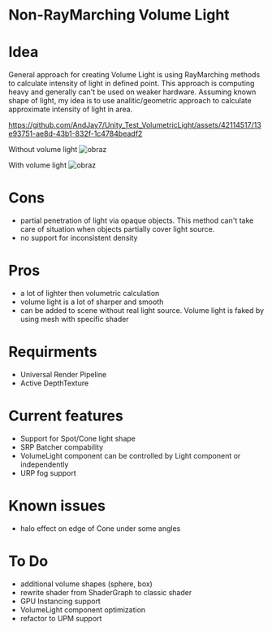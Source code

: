# Non-RayMarching Volume Light
# Idea
General approach for creating Volume Light is using RayMarching methods to calculate intensity of light in defined point. This approach is computing heavy and generally can't be used on weaker hardware. Assuming known shape of light, my idea is to use analitic/geometric approach to calculate approximate intensity of light in area.

https://github.com/AndJay7/Unity_Test_VolumetricLight/assets/42114517/13e93751-ae8d-43b1-832f-1c4784beadf2

Without volume light
![obraz](https://github.com/AndJay7/Unity_Test_VolumetricLight/assets/42114517/3eb29f83-c9fa-4e03-9355-7d09b7b96812)

With volume light
![obraz](https://github.com/AndJay7/Unity_Test_VolumetricLight/assets/42114517/f56373ea-9f3e-4caf-bde1-353010a587cd)

# Cons
- partial penetration of light via opaque objects. This method can't take care of situation when objects partially cover light source.
- no support for inconsistent density
  
# Pros
- a lot of lighter then volumetric calculation
- volume light is a lot of sharper and smooth
- can be added to scene without real light source. Volume light is faked by using mesh with specific shader

# Requirments
- Universal Render Pipeline
- Active DepthTexture 

# Current features
- Support for Spot/Cone light shape
- SRP Batcher compability
- VolumeLight component can be controlled by Light component or independently
- URP fog support

# Known issues
- halo effect on edge of Cone under some angles

# To Do
- additional volume shapes (sphere, box)
- rewrite shader from ShaderGraph to classic shader
- GPU Instancing support
- VolumeLight component optimization
- refactor to UPM support
